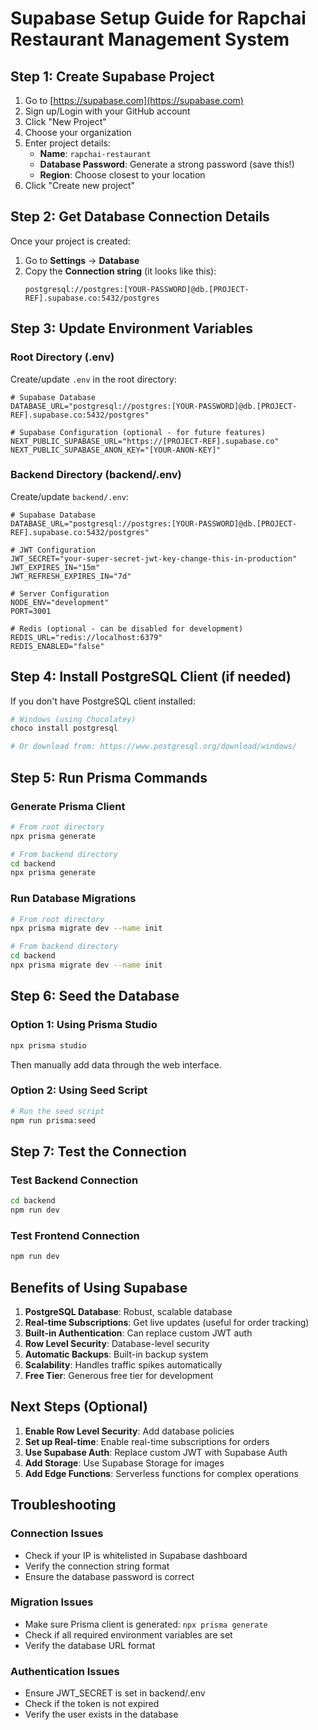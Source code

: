 # Supabase Setup Guide for Rapchai Restaurant Management System

## Step 1: Create Supabase Project

1. Go to [https://supabase.com](https://supabase.com)
2. Sign up/Login with your GitHub account
3. Click "New Project"
4. Choose your organization
5. Enter project details:
   - **Name**: `rapchai-restaurant`
   - **Database Password**: Generate a strong password (save this!)
   - **Region**: Choose closest to your location
6. Click "Create new project"

## Step 2: Get Database Connection Details

Once your project is created:

1. Go to **Settings** → **Database**
2. Copy the **Connection string** (it looks like this):
   ```
   postgresql://postgres:[YOUR-PASSWORD]@db.[PROJECT-REF].supabase.co:5432/postgres
   ```

## Step 3: Update Environment Variables

### Root Directory (.env)
Create/update `.env` in the root directory:
```env
# Supabase Database
DATABASE_URL="postgresql://postgres:[YOUR-PASSWORD]@db.[PROJECT-REF].supabase.co:5432/postgres"

# Supabase Configuration (optional - for future features)
NEXT_PUBLIC_SUPABASE_URL="https://[PROJECT-REF].supabase.co"
NEXT_PUBLIC_SUPABASE_ANON_KEY="[YOUR-ANON-KEY]"
```

### Backend Directory (backend/.env)
Create/update `backend/.env`:
```env
# Supabase Database
DATABASE_URL="postgresql://postgres:[YOUR-PASSWORD]@db.[PROJECT-REF].supabase.co:5432/postgres"

# JWT Configuration
JWT_SECRET="your-super-secret-jwt-key-change-this-in-production"
JWT_EXPIRES_IN="15m"
JWT_REFRESH_EXPIRES_IN="7d"

# Server Configuration
NODE_ENV="development"
PORT=3001

# Redis (optional - can be disabled for development)
REDIS_URL="redis://localhost:6379"
REDIS_ENABLED="false"
```

## Step 4: Install PostgreSQL Client (if needed)

If you don't have PostgreSQL client installed:
```bash
# Windows (using Chocolatey)
choco install postgresql

# Or download from: https://www.postgresql.org/download/windows/
```

## Step 5: Run Prisma Commands

### Generate Prisma Client
```bash
# From root directory
npx prisma generate

# From backend directory
cd backend
npx prisma generate
```

### Run Database Migrations
```bash
# From root directory
npx prisma migrate dev --name init

# From backend directory
cd backend
npx prisma migrate dev --name init
```

## Step 6: Seed the Database

### Option 1: Using Prisma Studio
```bash
npx prisma studio
```
Then manually add data through the web interface.

### Option 2: Using Seed Script
```bash
# Run the seed script
npm run prisma:seed
```

## Step 7: Test the Connection

### Test Backend Connection
```bash
cd backend
npm run dev
```

### Test Frontend Connection
```bash
npm run dev
```

## Benefits of Using Supabase

1. **PostgreSQL Database**: Robust, scalable database
2. **Real-time Subscriptions**: Get live updates (useful for order tracking)
3. **Built-in Authentication**: Can replace custom JWT auth
4. **Row Level Security**: Database-level security
5. **Automatic Backups**: Built-in backup system
6. **Scalability**: Handles traffic spikes automatically
7. **Free Tier**: Generous free tier for development

## Next Steps (Optional)

1. **Enable Row Level Security**: Add database policies
2. **Set up Real-time**: Enable real-time subscriptions for orders
3. **Use Supabase Auth**: Replace custom JWT with Supabase Auth
4. **Add Storage**: Use Supabase Storage for images
5. **Add Edge Functions**: Serverless functions for complex operations

## Troubleshooting

### Connection Issues
- Check if your IP is whitelisted in Supabase dashboard
- Verify the connection string format
- Ensure the database password is correct

### Migration Issues
- Make sure Prisma client is generated: `npx prisma generate`
- Check if all required environment variables are set
- Verify the database URL format

### Authentication Issues
- Ensure JWT_SECRET is set in backend/.env
- Check if the token is not expired
- Verify the user exists in the database
